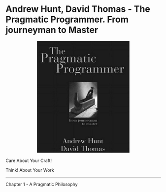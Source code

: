 # Andrew Hunt, David Thomas - The Pragmatic Programmer. From journeyman to Master
<p align="center">
  <img width="300" src="https://github.com/rsaitov/Books/blob/master/Andrew%20Hunt%2C%20David%20Thomas%20-%20The%20pragmatic%20programmer/title.png" />
</p>

Care About Your Craft!

Think! About Your Work

---

Chapter 1 - A Pragmatic Philosophy